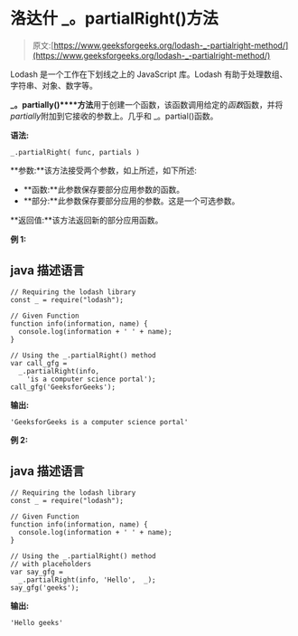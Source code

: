 # 洛达什 _。partialRight()方法

> 原文:[https://www.geeksforgeeks.org/lodash-_-partialright-method/](https://www.geeksforgeeks.org/lodash-_-partialright-method/)

Lodash 是一个工作在下划线之上的 JavaScript 库。Lodash 有助于处理数组、字符串、对象、数字等。

**_。partially()****方法**用于创建一个函数，该函数调用给定的*函数*函数，并将*partially*附加到它接收的参数上。几乎和 _。partial()函数。

**语法:**

```
_.partialRight( func, partials )
```

**参数:**该方法接受两个参数，如上所述，如下所述:

*   **函数:**此参数保存要部分应用参数的函数。
*   **部分:**此参数保存要部分应用的参数。这是一个可选参数。

**返回值:**该方法返回新的部分应用函数。

**例 1:**

## java 描述语言

```
// Requiring the lodash library  
const _ = require("lodash");  

// Given Function
function info(information, name) {
  console.log(information + ' ' + name);
}

// Using the _.partialRight() method  
var call_gfg =
  _.partialRight(info,
    'is a computer science portal');
call_gfg('GeeksforGeeks');
```

**输出:**

```
'GeeksforGeeks is a computer science portal'
```

**例 2:**

## java 描述语言

```
// Requiring the lodash library  
const _ = require("lodash");  

// Given Function
function info(information, name) {
  console.log(information + ' ' + name);
}

// Using the _.partialRight() method
// with placeholders
var say_gfg = 
  _.partialRight(info, 'Hello',  _);
say_gfg('geeks');
```

**输出:**

```
'Hello geeks'
```